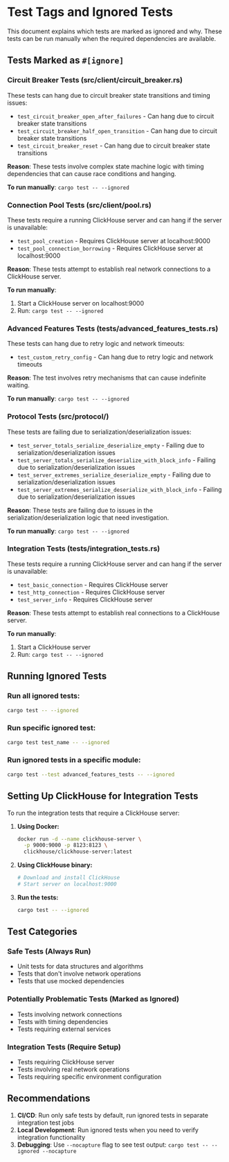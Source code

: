 # Test Tags and Ignored Tests

This document explains which tests are marked as ignored and why. These tests can be run manually when the required dependencies are available.

## Tests Marked as `#[ignore]`

### Circuit Breaker Tests (src/client/circuit_breaker.rs)

These tests can hang due to circuit breaker state transitions and timing issues:

- `test_circuit_breaker_open_after_failures` - Can hang due to circuit breaker state transitions
- `test_circuit_breaker_half_open_transition` - Can hang due to circuit breaker state transitions  
- `test_circuit_breaker_reset` - Can hang due to circuit breaker state transitions

**Reason**: These tests involve complex state machine logic with timing dependencies that can cause race conditions and hanging.

**To run manually**: `cargo test -- --ignored`

### Connection Pool Tests (src/client/pool.rs)

These tests require a running ClickHouse server and can hang if the server is unavailable:

- `test_pool_creation` - Requires ClickHouse server at localhost:9000
- `test_pool_connection_borrowing` - Requires ClickHouse server at localhost:9000

**Reason**: These tests attempt to establish real network connections to a ClickHouse server.

**To run manually**: 
1. Start a ClickHouse server on localhost:9000
2. Run: `cargo test -- --ignored`

### Advanced Features Tests (tests/advanced_features_tests.rs)

These tests can hang due to retry logic and network timeouts:

- `test_custom_retry_config` - Can hang due to retry logic and network timeouts

**Reason**: The test involves retry mechanisms that can cause indefinite waiting.

**To run manually**: `cargo test -- --ignored`

### Protocol Tests (src/protocol/)

These tests are failing due to serialization/deserialization issues:

- `test_server_totals_serialize_deserialize_empty` - Failing due to serialization/deserialization issues
- `test_server_totals_serialize_deserialize_with_block_info` - Failing due to serialization/deserialization issues
- `test_server_extremes_serialize_deserialize_empty` - Failing due to serialization/deserialization issues
- `test_server_extremes_serialize_deserialize_with_block_info` - Failing due to serialization/deserialization issues

**Reason**: These tests are failing due to issues in the serialization/deserialization logic that need investigation.

**To run manually**: `cargo test -- --ignored`

### Integration Tests (tests/integration_tests.rs)

These tests require a running ClickHouse server and can hang if the server is unavailable:

- `test_basic_connection` - Requires ClickHouse server
- `test_http_connection` - Requires ClickHouse server  
- `test_server_info` - Requires ClickHouse server

**Reason**: These tests attempt to establish real connections to a ClickHouse server.

**To run manually**:
1. Start a ClickHouse server
2. Run: `cargo test -- --ignored`

## Running Ignored Tests

### Run all ignored tests:
```bash
cargo test -- --ignored
```

### Run specific ignored test:
```bash
cargo test test_name -- --ignored
```

### Run ignored tests in a specific module:
```bash
cargo test --test advanced_features_tests -- --ignored
```

## Setting Up ClickHouse for Integration Tests

To run the integration tests that require a ClickHouse server:

1. **Using Docker:**
   ```bash
   docker run -d --name clickhouse-server \
     -p 9000:9000 -p 8123:8123 \
     clickhouse/clickhouse-server:latest
   ```

2. **Using ClickHouse binary:**
   ```bash
   # Download and install ClickHouse
   # Start server on localhost:9000
   ```

3. **Run the tests:**
   ```bash
   cargo test -- --ignored
   ```

## Test Categories

### Safe Tests (Always Run)
- Unit tests for data structures and algorithms
- Tests that don't involve network operations
- Tests that use mocked dependencies

### Potentially Problematic Tests (Marked as Ignored)
- Tests involving network connections
- Tests with timing dependencies
- Tests requiring external services

### Integration Tests (Require Setup)
- Tests requiring ClickHouse server
- Tests involving real network operations
- Tests requiring specific environment configuration

## Recommendations

1. **CI/CD**: Run only safe tests by default, run ignored tests in separate integration test jobs
2. **Local Development**: Run ignored tests when you need to verify integration functionality
3. **Debugging**: Use `--nocapture` flag to see test output: `cargo test -- --ignored --nocapture`

